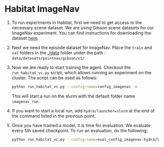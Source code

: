# Habitat ImageNav

1. To run experiments in Habitat, first we need to get access to the necessary scene dataset. We are using Gibson scene datasets for our ImageNav experiment. You can find instructions for downloading the dataset [here](https://github.com/facebookresearch/habitat-sim/blob/main/DATASETS.md#gibson-and-3dscenegraph-datasets).

1. Next we need the episode dataset for ImageNav. Place the `train` and `val` folders in the [./data](./data) folder under the path : `data/datasets/pointnav/gibson/v1/`. 

1. Now we are ready to start training the agent. Checkout the `run_habitat_vc.py` script, which allows running an experiment on the cluster. The script can be used as follows:
   ```bash
   python run_habitat_vc.py --config-name=config_imagenav -m 
   ```
   This will start a run on the slurm with the default folder name `imagenav_run`.

1. If you want to start a local run, add `hydra/launcher=slurm` at the end of the command listed in the previous point.

1. Once you have trained a model, it is time for evaluation. We evaluate every 5th saved checkpoint. To run an evaluation, do the following:
   ```bash
   python run_habitat_vc.py --config-name=eval_config_imagenav hydra/launcher=slurm_eval NUM_ENVIRONMENTS=14 -m
   ```
